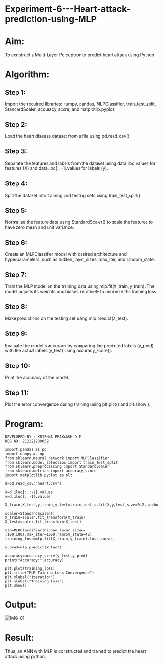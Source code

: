 # Experiment-6---Heart-attack-prediction-using-MLP
# Aim:
To construct a  Multi-Layer Perceptron to predict heart attack using Python
# Algorithm: 

## Step 1:
Import the required libraries: numpy, pandas, MLPClassifier, train_test_split, StandardScaler, accuracy_score, and matplotlib.pyplot.

## Step 2: 
Load the heart disease dataset from a file using pd.read_csv().

## Step 3:
Separate the features and labels from the dataset using data.iloc values for features (X) and data.iloc[:, -1].values for labels (y).

## Step 4:
Split the dataset into training and testing sets using train_test_split().

## Step 5:
Normalize the feature data using StandardScaler() to scale the features to have zero mean and unit variance.

## Step 6:
Create an MLPClassifier model with desired architecture and hyperparameters, such as hidden_layer_sizes, max_iter, and random_state.

## Step 7:

Train the MLP model on the training data using mlp.fit(X_train, y_train). The model adjusts its weights and biases iteratively to minimize the training loss.

## Step 8:
Make predictions on the testing set using mlp.predict(X_test).
## Step 9:
Evaluate the model's accuracy by comparing the predicted labels (y_pred) with the actual labels (y_test) using accuracy_score().
## Step 10:
Print the accuracy of the model.
## Step 11:
Plot the error convergence during training using plt.plot() and plt.show().

# Program:
```
DEVELOPED BY : KRISHNA PRAKAASH D M 
REG NO: 212221230052
```
```
import pandas as pd
import numpy as np
from sklearn.neural_network import MLPClassifier
from sklearn.model_selection import train_test_split
from sklearn.preprocessing import StandardScaler
from sklearn.metrics import accuracy_score
import matplotlib.pyplot as plt

d=pd.read_csv("heart.csv")

X=d.iloc[:,:-1].values
y=d.iloc[:,-1].values

X_train,X_test,y_train,y_test=train_test_split(X,y,test_size=0.2,random_state=42)

scaler=StandardScaler()
X_train=scaler.fit_transform(X_train)
X_test=scaler.fit_transform(X_test)

mlp=MLPClassifier(hidden_layer_sizes=(100,100),max_iter=1000,random_state=42)
training_loss=mlp.fit(X_train,y_train).loss_curve_

y_pred=mlp.predict(X_test)

accuracy=accuracy_score(y_test,y_pred)
print("Accuracy:",accuracy)

plt.plot(training_loss)
plt.title("MLP Taining Loss Convergence")
plt.xlabel("Iteration")
plt.ylabel("Training loss")
plt.show()

```



# Output:
![IMG-01](https://github.com/Krishna-Prakaash/Experiment-6---Heart-attack-prediction-using-MLP/assets/93427144/b7a19e4a-ee1b-4c92-b4bc-8429b01b52da)


# Result:
Thus, an ANN with MLP is constructed and trained to predict the heart attack using python.
     

